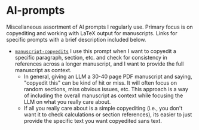 # AI-prompts
Miscellaneous assortment of AI prompts I regularly use. Primary focus is on copyediting and working with LaTeX output for manuscripts. Links for specific prompts with a brief description included below. 

 - [`manuscript-copyedits`](https://github.com/mackaytc/AI-prompts/blob/main/manuscript-copyedits.txt) I use this prompt when I want to copyedit a specific paragraph, section, etc. and check for consistency in references across a longer manuscript, and I want to provide the full manuscript as context.
   - In general, giving an LLM a 30-40 page PDF manuscript and saying, "copyedit this" can be kind of hit or miss. It will often focus on random sections, miss obvious issues, etc. This approach is a way of including the overall manuscript as context while focusing the LLM on what you really care about.
   - If all you really care about is a simple copyediting (i.e., you don't want it to check calculations or section references), its easier to just provide the specific text you want copyedited sans text. 
